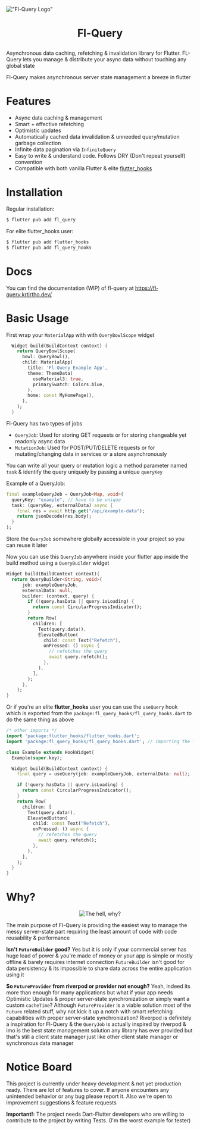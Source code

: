 !["Fl-Query Logo"](https://user-images.githubusercontent.com/61944859/178648225-611d248b-df97-4f0d-b298-b178bb141a29.png)
<h1>
  <p align="center">
    Fl-Query
  </p>
</h1>


Asynchronous data caching, refetching & invalidation library for Flutter. FL-Query lets you manage & distribute your async data without touching any global state

Fl-Query makes asynchronous server state management a breeze in flutter

# Features

- Async data caching & management
- Smart + effective refetching
- Optimistic updates
- Automatically cached data invalidation & unneeded query/mutation garbage collection
- Infinite data pagination via `InfiniteQuery`
- Easy to write & understand code. Follows DRY (Don't repeat yourself) convention
- Compatible with both vanilla Flutter & elite [flutter_hooks](https://pub.dev/packages/flutter_hooks)

# Installation

Regular installation:

```bash
$ flutter pub add fl_query
```

For elite flutter_hooks user:

```bash
$ flutter pub add flutter_hooks
$ flutter pub add fl_query_hooks
```

# Docs
 
You can find the documentation (WIP) of fl-query at https://fl-query.krtirtho.dev/

# Basic Usage

First wrap your `MaterialApp` with with `QueryBowlScope` widget

```dart
  Widget build(BuildContext context) {
    return QueryBowlScope(
      bowl: QueryBowl(),
      child: MaterialApp(
        title: 'Fl-Query Example App',
        theme: ThemeData(
          useMaterial3: true,
          primarySwatch: Colors.blue,
        ),
        home: const MyHomePage(),
      ),
    );
  }
```

Fl-Query has two types of jobs
  - `QueryJob`: Used for storing GET requests or for storing changeable yet readonly async data
  - `MutationJob`: Used for POST/PUT/DELETE requests or for mutating/changing data in services or a store asynchronously

You can write all your query or mutation logic a method parameter named `task` & identify the query uniquely by passing a unique `queryKey`

Example of a QueryJob:

```dart
final exampleQueryJob = QueryJob<Map, void>(
  queryKey: "example", // have to be unique
  task: (queryKey, externalData) async {
    final res = await http.get("/api/example-data");
    return jsonDecode(res.body);
  }
);
```

Store the `QueryJob` somewhere globally accessible in your project so you can reuse it later

Now you can use this `QueryJob` anywhere inside your flutter app inside the build method using a `QueryBuilder` widget

```dart
Widget build(BuildContext context){
  return QueryBuilder<String, void>(
      job: exampleQueryJob,
      externalData: null,
      builder: (context, query) {
        if (!query.hasData || query.isLoading) {
          return const CircularProgressIndicator();
        }
        return Row(
          children: [
            Text(query.data!),
            ElevatedButton(
              child: const Text("Refetch"),
              onPressed: () async {
                // refetches the query
                await query.refetch();
              },
            ),
          ],
        );
      },
    );
}
```

Or if you're an elite **flutter_hooks** user you can use the `useQuery` hook which is exported from the `package:fl_query_hooks/fl_query_hooks.dart` to do the same thing as above 

```dart
/* other imports */
import 'package:flutter_hooks/flutter_hooks.dart';
import 'package:fl_query_hooks/fl_query_hooks.dart'; // importing the fl-query hook package

class Example extends HookWidget{
  Example(super.key);

  Widget build(BuildContext context) {
    final query = useQuery(job: exampleQueryJob, externalData: null);

    if (!query.hasData || query.isLoading) {
      return const CircularProgressIndicator();
    }
    return Row(
      children: [
        Text(query.data!),
        ElevatedButton(
          child: const Text("Refetch"),
          onPressed: () async {
            // refetches the query
            await query.refetch();
          },
        ),
      ],
    );
  }
}
```

# Why?
<p align="center">
<img src="https://media.giphy.com/media/1M9fmo1WAFVK0/giphy.gif" alt="The hell, why?">
</p>

The main purpose of Fl-Query is providing the easiest way to manage the messy server-state part requiring the least amount of code with code reusability & performance

**Isn't `FutureBuilder` good?**
Yes but it is only if your commercial server has huge load of power & you're made of money or your app is simple or mostly offline & barely requires internet connection
`FutureBuilder` isn't good for data persistency & its impossible to share data across the entire application using it

**So `FutureProvider` from riverpod or provider not enough?**
Yeah, indeed its more than enough for many applications but what if your app needs Optimistic Updates & proper server-state synchronization or simply want a custom `cacheTime`? Although `FutureProvider` is a viable solution most of the `Future` related stuff, why not kick it up a notch with smart refetching capabilities with proper server-state synchronization?
Riverpod is definitely a inspiration for Fl-Query & the `QueryJob` is actually inspired by riverpod & imo is the best state management solution any library has ever provided but that's still a client state manager just like other client state manager or synchronous data manager


# Notice Board

This project is currently under heavy development & not yet production ready. There are lot of features to cover. If anyone encounters any unintended behavior or any bug please report it. Also we're open to improvement suggestions & feature requests

**Important!:** The project needs Dart-Flutter developers who are willing to contribute to the project by writing Tests. (I'm the worst example for tester)

